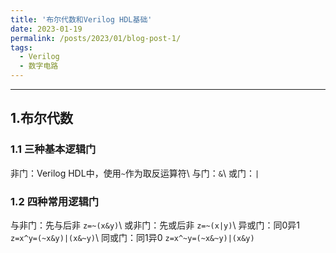 ```yaml
---
title: '布尔代数和Verilog HDL基础'
date: 2023-01-19
permalink: /posts/2023/01/blog-post-1/
tags:
  - Verilog
  - 数字电路
---
```


-----------

## 1.布尔代数

### 1.1 三种基本逻辑门

非门：Verilog HDL中，使用`~`作为取反运算符\\
与门：`&`\\
或门：`|`

###  1.2 四种常用逻辑门

与非门：先与后非 `z=~(x&y)`\\
或非门：先或后非 `z=~(x|y)`\\
异或门：同0异1 `z=x^y=(~x&y)|(x&~y)`\\
同或门：同1异0 `z=x^~y=(~x&~y)|(x&y)`

